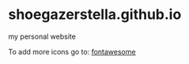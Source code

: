 # shoegazerstella.github.io
my personal website


To add more icons go to: [fontawesome](https://fontawesome.com/icons?d=gallery)